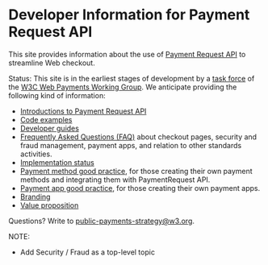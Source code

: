 
# Developer Information for Payment Request API

This site provides information about the use of [Payment Request API](https://www.w3.org/TR/payment-request/) to streamline Web checkout. 

Status: This site is in the earliest stages of development by a [task force](https://github.com/w3c/webpayments/wiki/Adoption2017) of the [W3C Web Payments Working Group](http://www.w3.org/Payments/WG/). We anticipate providing the following kind of information:

* [Introductions to Payment Request API](https://github.com/w3c/payment-request-info/wiki/Introductions)
* [Code examples](https://github.com/w3c/payment-request-info/wiki/CodeExamples)
* [Developer guides](https://github.com/w3c/payment-request-info/wiki/DeveloperGuides)
* [Frequently Asked Questions (FAQ)](https://github.com/w3c/payment-request-info/wiki/FAQ) about checkout pages, security and fraud management, payment apps, and relation to other standards activities.
* [Implementation status](https://github.com/w3c/payment-request-info/wiki/ImplementationStatus)
* [Payment method good practice](https://github.com/w3c/payment-request-info/wiki/PaymentMethodPractice), for those creating their own payment methods and integrating them with PaymentRequest API.
* [Payment app good practice](https://github.com/w3c/payment-request-info/wiki/PaymentAppPractice), for those creating their own payment apps.
* [Branding](https://github.com/w3c/payment-request-info/wiki/Branding)
* [Value proposition](https://github.com/w3c/payment-request-info/wiki/ValueProposition)

Questions? Write to public-payments-strategy@w3.org.

NOTE:
* Add Security / Fraud as a top-level topic
